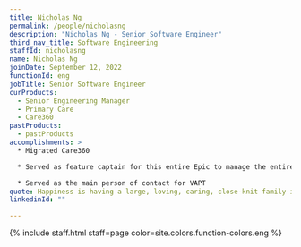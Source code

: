 ```yaml
---
title: Nicholas Ng
permalink: /people/nicholasng
description: "Nicholas Ng - Senior Software Engineer"
third_nav_title: Software Engineering
staffId: nicholasng
name: Nicholas Ng
joinDate: September 12, 2022
functionId: eng
jobTitle: Senior Software Engineer
curProducts:
  - Senior Engineering Manager
  - Primary Care
  - Care360
pastProducts:
  - pastProducts
accomplishments: >
  * Migrated Care360

  * Served as feature captain for this entire Epic to manage the entire project, and also integrated HSAR and SmartCMS which impacts transparency in the healthcare sector

  * Served as the main person of contact for VAPT
quote: Happiness is having a large, loving, caring, close-knit family in another city.
linkedinId: ""

---
```


{% include staff.html staff=page color=site.colors.function-colors.eng %}
